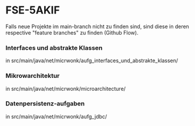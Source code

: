 # FSE-5AKIF

Falls neue Projekte im main-branch nicht zu finden sind, sind diese in deren respective "feature branches" zu finden (Github Flow).

### Interfaces und abstrakte Klassen
in src/main/java/net/micrwonk/aufg_interfaces_und_abstrakte_klassen/

### Mikrowarchitektur
in src/main/java/net/micrwonk/microarchitecture/

### Datenpersistenz-aufgaben
in src/main/java/net/micrwonk/aufg_jdbc/